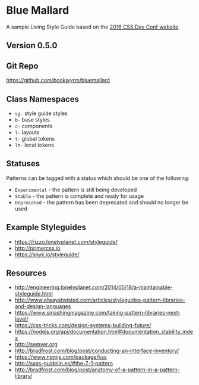 # Blue Mallard

A sample Living Style Guide based on the [2016 CSS Dev Conf website](http://2016.cssdevconf.com).

## Version 0.5.0

## Git Repo

<https://github.com/bookwyrm/bluemallard>

## Class Namespaces

* `sg-` style guide styles
* `b-` base styles
* `c-` components
* `l-` layouts
* `t-` global tokens
* `lt-` local tokens

## Statuses

Patterns can be tagged with a status which should be one of the following:

  * `Experimental` - the pattern is still being developed
  * `Stable` - the pattern is complete and ready for usage
  * `Deprecated` - the pattern has been deprecated and should no longer be used


## Example Styleguides

* <https://rizzo.lonelyplanet.com/styleguide/>
* <http://primercss.io>
* <https://snyk.io/styleguide/>

## Resources

* <http://engineering.lonelyplanet.com/2014/05/18/a-maintainable-styleguide.html>
* <http://www.alwaystwisted.com/articles/styleguides-pattern-libraries-and-design-languages>
* <https://www.smashingmagazine.com/taking-pattern-libraries-next-level/>
* <https://css-tricks.com/design-systems-building-future/>
* <https://nodejs.org/api/documentation.html#documentation_stability_index>
* <http://semver.org>
* <http://bradfrost.com/blog/post/conducting-an-interface-inventory/>
* <https://www.npmjs.com/package/kss>
* <http://sass-guidelin.es/#the-7-1-pattern>
* <http://bradfrost.com/blog/post/anatomy-of-a-pattern-in-a-pattern-library/>
